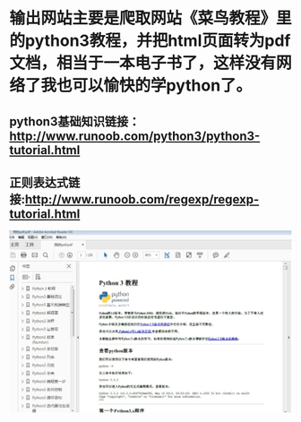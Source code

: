 # 输出网站主要是爬取网站《菜鸟教程》里的python3教程，并把html页面转为pdf文档，相当于一本电子书了，这样没有网络了我也可以愉快的学python了。
## python3基础知识链接：http://www.runoob.com/python3/python3-tutorial.html
## 正则表达式链接:http://www.runoob.com/regexp/regexp-tutorial.html

![Image text](https://github.com/xiaoyuan199/myPython/blob/master/imge/%E6%88%AA%E5%9B%BE.JPG)
